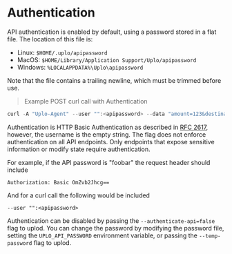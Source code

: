 # Authentication
API authentication is enabled by default, using a password stored in a flat
file. The location of this file is:

- Linux:   `$HOME/.uplo/apipassword`
- MacOS:   `$HOME/Library/Application Support/Uplo/apipassword`
- Windows: `%LOCALAPPDATA%\Uplo\apipassword`


Note that the file contains a trailing newline, which must be trimmed before
use.

> Example POST curl call with Authentication

```go
curl -A "Uplo-Agent" --user "":<apipassword> --data "amount=123&destination=abcd" "localhost:8480/wallet/uplocoins"
```

Authentication is HTTP Basic Authentication as described in [RFC
2617](https://tools.ietf.org/html/rfc2617), however, the username is the empty
string. The flag does not enforce authentication on all API endpoints. Only
endpoints that expose sensitive information or modify state require
authentication.

For example, if the API password is "foobar" the request header should include

`Authorization: Basic OmZvb2Jhcg==`

And for a curl call the following would be included

`--user "":<apipassword>`

Authentication can be disabled by passing the `--authenticate-api=false` flag to
uplod. You can change the password by modifying the password file, setting the
`UPLO_API_PASSWORD` environment variable, or passing the `--temp-password` flag
to uplod.